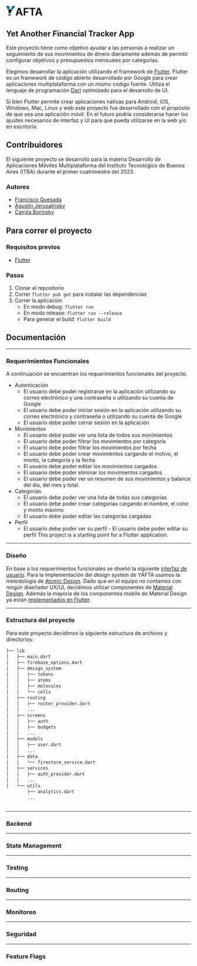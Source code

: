 # <img class="img-fluid" src="assets/brand/isotype.svg" width="25px" alt="isotype">AFTA

## Yet Another Financial Tracker App

Este proyecto tiene como objetivo ayudar a las personas a realizar un seguimiento de sus movimientos de dinero diariamente además de permitir configurar objetivos y presupuestos mensuales por categorías.

Elegimos desarrollar la aplicación utilizando el framework de [Flutter](https://flutter.dev/). Flutter es un framework de código abierto desarrollado por Google para crear aplicaciones multiplataforma con un mismo código fuente.
Utiliza el lenguaje de programación [Dart](https://dart.dev/) optimizado para el desarrollo de UI.

Si bien Flutter permite crear aplicaciones nativas para Android, iOS, Windows, Mac, Linux y web este proyecto fue desarrollado con el propósito de que sea una aplicación móvil. En el futuro podría considerarse hacer los ajustes necesarios de interfaz y UI para que pueda utilizarse en la web y/o en escritorio.

## Contribuidores

El siguiente proyecto se desarrolló para la materia Desarrollo de Aplicaciones Móviles Multiplataforma del Instituto Tecnológico de Buenos Aires (ITBA) durante el primer cuatrimestre del 2023.

### Autores

- [Francisco Quesada](https://github.com/fquesada00)
- [Agustín Jerusalinsky](https://github.com/AgustinJerusalinsky)
- [Camila Borinsky](https://github.com/camilaborinsky)

## Para correr el proyecto

### Requisitos previos

- [Flutter](https://flutter.dev/docs/get-started/install)

### Pasos

1. Clonar el repositorio
2. Correr `flutter pub get` para instalar las dependencias
3. Correr la aplicación
   - En modo debug: `flutter run`
   - En modo release: `flutter run --release`
   - Para generar el build: `flutter build`

## Documentación

---

### **Requerimientos Funcionales**

A continuación se encuentran los requerimientos funcionales del proyecto.

- Autenticación
  - El usuario debe poder registrarse en la aplicación utilizando su correo electrónico y una contraseña o utilizando su cuenta de Google
  - El usuario debe poder iniciar sesión en la aplicación utilizando su correo electrónico y contraseña o utilizando su cuenta de Google
  - El usuario debe poder cerrar sesión en la aplicación
- Movimientos
  - El usuario debe poder ver una lista de todos sus movimientos
  - El usuario debe poder filtrar los movimientos por categoría
  - El usuario debe poder filtrar los movimientos por fecha
  - El usuario debe poder crear movimientos cargando el motivo, el monto, la categoría y la fecha
  - El usuario debe poder editar los movimientos cargados
  - El usuario debe poder eliminar los movimientos cargados
  - El usuario debe poder ver un resumen de sus movimientos y balance del día, del mes y total.
- Categorías
  - El usuario debe poder ver una lista de todas sus categorías
  - El usuario debe poder crear categorías cargando el nombre, el color y monto máximo
  - El usuario debe poder editar las categorías cargadas
- Perfil
  - El usuario debe poder ver su perfil - El usuario debe poder editar su perfil
    This project is a starting point for a Flutter application.

---

### **Diseño**

En base a los requerimientos funcionales se diseñó la siguiente [interfaz de usuario](https://www.figma.com/file/Kfm8cgmRDOEx6UqzhcqaWd/YAFTA-%7C-DAMM?type=design&node-id=1%3A20&t=scUkePILMglRTDtS-1).
Para la implementación del design system de YAFTA usamos la metodología de [Atomic Design](https://bradfrost.com/blog/post/atomic-web-design/). Dado que en el equipo no contamos con ningún diseñador UX/UI, decidimos utilizar componentes de [Material Design](https://material.io/design). Además la mayoría de los componentes mobile de Material Design ya están [implementados en Flutter](https://docs.flutter.dev/ui/widgets/material).

---

### **Estructura del proyecto**

Para este proyecto decidimos la siguiente estructura de archivos y directorios:

```
├── lib
│   ├── main.dart
│   ├── firebase_options.dart
|   ├── design_system
│   │   ├── tokens
│   │   ├── atoms
│   │   ├── molecules
│   │   └── cells
│   ├── routing
│   │   ├── router_provider.dart
│   │   ...
│   ├── screens
│   │   ├── auth
│   │   ├── budgets
│   │   ...
│   ├── models
│   │   ├── user.dart
│   │   ...
│   ├── data
|   |   └── firestore_service.dart
│   ├── services
│   │   ├── auth_provider.dart
│   │   ...
│   └── utils
        ├── analytics.dart
        ...


```

---

### **Backend**

---

### **State Management**

---

### **Testing**

---

### **Routing**

---

### **Monitoreo**

---

### **Seguridad**

---

### **Feature Flags**
